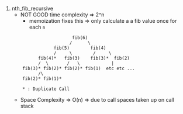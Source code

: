 1. nth_fib_recursive
    - NOT GOOD time complexity => 2^n
        - memoization fixes this => only calculate a a fib value once for each `n`
    ```
                           fib(6)
                          /      \
                    fib(5)        fib(4)
                    /     \        /     \
              fib(4)*   fib(3)    fib(3)*  fib(2)
              /  \       /   \            |
        fib(3)* fib(2)* fib(2)* fib(1)  etc etc ... 
              /\
        fib(2)* fib(1)*
        
        * : Duplicate Call
    ```
    - Space Complexity => O(n) => due to call spaces taken up on call stack